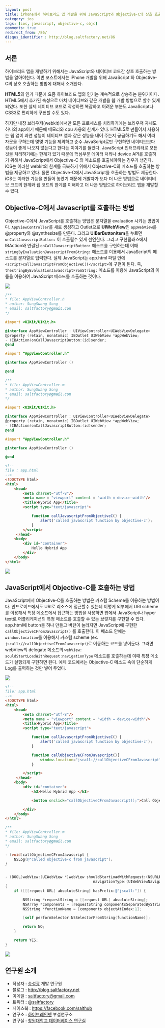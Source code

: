 ```yaml
---
layout: post
title: iPhone에서 하이브리드 앱 개발을 위해 JavaScript와 Objective-C의 상호 호출하는 방법
category: ios
tags: [ios, javascript, objective-c, objc]
comments: true
redirect_from: /86/
disqus_identifier : http://blog.saltfactory.net/86
---
```


## 서론

하이브리드 앱을 개발하기 위해서는 JavaScript와 네이티브 코드간 상호 호출하는 방법을 알아야한다. 이번 포스트에서는 iPhone 개발을 위해 JavaScript 와 Objective-C의 상호 호출하는 방법에 대해서 소개한다.

<!--more-->

**HTML5**의 인기 때문에 요즘 하이브리드 앱의 인기는 계속적으로 상승하는 분위기이다. HTML5에서 추가된 속성으로 마치 네이티브와 같은 개발을 웹 개발 방법으로 할수 있게 되었다. 또한 실제 네이티브 코드로 작성하면 복잡하고 어려운 부분도 JavaScript나 CSS3로 편리하게 구현할 수도 있다.

하지만 내장 브라우저(webkit)에서만 모든 프로세스를 처리하기에는 브라우저 자체도 하나의 app이기 때문에 메모리와 cpu 사용의 한계가 있다. HTML5로 만들어서 사용하는 웹 앱이 과연 성능이 네이티브 앱과 같은 성능을 내어 주는지 궁금하기도 해서 여러 자문을 구하는데 몇몇 기능을 제외하고 순수 JavaScript로만 구현하면 네이티브보다 성능이 좋게 나오지 않는다고 한다는 이야기를 들었다. JavaScript 인터프리터로 모든것을 처리하기에는 한계가 있기 때문에 핵심부분 데이터 처리나 device API를 호출하기 위해서 JavaScript에서 Objective-C 의 메소드를 호출해야하는 경우가 생긴다.
iOS는 이러한 webkit의 한계를 극복하기 위해서 Objective-C의 메소드를 호출하는 방법을 제공하고 있다. 물론 Objective-C에서 JavaScript를 호출하는 방법도 제공한다. iOS는 이러한 기능을 만들어 놓았기 때문에 개발자가 보다 더 나은 방법으로 네이티비브 코드의 한계와 웹 코드의 한계를 이해하고 더 나은 방법으로 하이브리드 앱을 개발할 수 있다.

## Objective-C에서 Javascript를 호출하는 방법
Objective-C에서 JavaScript를 호출하는 방법은 문자열을 evaluation 시키는 방법이다. `AppViewController`를 새로 생성하고 Outlet으로 **UIWebView**인 `appWebView`를 @property와 @synthesize를 만든다. 그리고 **UIBarButtonItem**을 누르면 `onCallJavascriptButton:` 이 호출될수 있게 선언한다. 그리고 구현클래스에서 IBAction와 연결된 `onCallJavascriptButton:` 메소드를 구현하는데 이때 `stringByEvaluationJavascriptFromString:` 메소드를 이용해서 JavaScript의 메소드를 문자열로 입력한다. 실제 JavaScript는 app.html 파일 안에 `<script>callJavascriptFromObjectiveC()</script>`에 구현이 된다. 즉, `thestringByEvaluationJavascriptFromString:` 메소드를 이용해 JavaScript의 이름을 이용하여 JavaScript 메소드를 호출하는 것이다.

![](http://assets.hibrainapps.net/images/rest/data/451?size=full&m=1434637371)

```objective-c
/**
* file: AppViewController.h
* author: SungSwang Song
* email: saltfactory@gmail.com
*/

#import <UIKit/UIKit.h>

@interface AppViewController : UIViewController<UIWebViewDelegate>
@property (retain, nonatomic) IBOutlet UIWebView *appWebView;
- (IBAction)onCallJavascriptButton:(id)sender;
@end

#import "AppViewController.h"

@interface AppViewController ()

@end
```

```objective-c
/**
* file: AppViewController.m
* author: SungSwang Song
* email: saltfactory@gmail.com
*/

#import <UIKit/UIKit.h>

@interface AppViewController : UIViewController<UIWebViewDelegate>
@property (retain, nonatomic) IBOutlet UIWebView *appWebView;
- (IBAction)onCallJavascriptButton:(id)sender;
@end

#import "AppViewController.h"

@interface AppViewController ()

@end
```

```html
<!--
file : app.html
-->
<!DOCTYPE html>
<html>
    <head>
        <meta charset="utf-8"/>
        <meta name = "viewport" content = "width = device-width"/>
        <title>Hybrid App</title>
        <script type="text/javascript">

            function callJavascriptFromObjectiveC() {
                alert('called javascript function by objective-c');
            }
        </script>
     </head>
    <body>
        <div id="container">
            Hello Hybrid App
        </div>
    </body>
</html>
```

![](http://assets.hibrainapps.net/images/rest/data/452?size=full&m=1434637414)

## JavaScript에서 Objective-C를 호출하는 방법
JavaScript에서 Objective-C를 호출하는 방법은 커스텀 Scheme를 이용하는 방법이다. 안드로이드에서도 URI로 리소스에 접근할수 있는데 이렇게 외부에서 URI scheme를 이용해서 특정 메소드에서 접근하는 방법을 사용하면 웹에서 JavaScript나 hyper text로 어플리케이션의 특정 메소드를 호출할 수 있는 브릿지를 구현할 수 있다. app.html에 button을 하나 만들고 버턴이 눌러지면 JavaScript에 구현한 `callObjectiveCFromJavascript()` 를 호출한다. 이 메소드 안에는 `window.location`를 이용해서 커스텀 scheme (ex. `jscall://callObjectiveCFromJavascript`)로 이동하는 코드를 넣어둔다. 그러면 webView의 delegate 메소드의 `webView: souldStartLoadWithRequest:navigationType` 메소드를 호출하는데 이때 특정 메소드가 실행되게 구현하면 된다. 예제 코드에서는 Objective-C 메소드 속에 단순하게 Log를 출력하는 것만 넣어 두었다.

![](http://assets.hibrainapps.net/images/rest/data/453?size=full&m=1434637463)

```html
<!--
file: app.html
-->
<!DOCTYPE html>
<html>
    <head>
        <meta charset="utf-8"/>
        <meta name = "viewport" content = "width = device-width"/>
        <title>Hybrid App</title>
        <script type="text/javascript">

            function callJavascriptFromObjectiveC() {
                alert('called javascript function by objective-c');
            }

            function callObjectiveCFromJavascript(){
                window.location="jscall://callObjectiveCFromJavascript";
            }

        </script>
     </head>
    <body>
        <div id="container">
            <h3>Hello Hybrid App </h3>

            <button onclick="callObjectiveCFromJavascript();">Call Objective-C</button>

        </div>
    </body>
</html>
```

```objective-c
/**
* file: AppViewController.m
* author: SungSwang Song
* email: saltfactory@gmail.com
*/

- (void)callObjectiveCFromJavascript {
    NSLog(@"called objective-c from javascript");
}


- (BOOL)webView:(UIWebView *)webView shouldStartLoadWithRequest:(NSURLRequest *)request
                                        navigationType:(UIWebViewNavigationType)navigationType
{
    if ([[[request URL] absoluteString] hasPrefix:@"jscall:"]) {

        NSString *requestString = [[request URL] absoluteString];
        NSArray *components = [requestString componentsSeparatedByString:@"://"];
        NSString *functionName = [components objectAtIndex:1];

        [self performSelector:NSSelectorFromString(functionName)];

        return NO;
    }

    return YES;
}
```

![](http://assets.hibrainapps.net/images/rest/data/454?size=full&m=1434637492)

## 연구원 소개

* 작성자 : [송성광](http://about.me/saltfactory) 개발 연구원
* 블로그 : http://blog.saltfactory.net
* 이메일 : [saltfactory@gmail.com](mailto:saltfactory@gmail.com)
* 트위터 : [@saltfactory](https://twitter.com/saltfactory)
* 페이스북 : https://facebook.com/salthub
* 연구소 : [하이브레인넷](http://www.hibrain.net) 부설연구소
* 연구실 : [창원대학교 데이터베이스 연구실](http://dblab.changwon.ac.kr)
